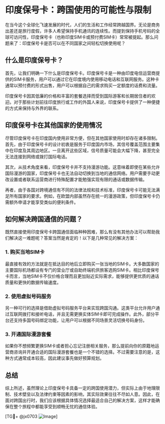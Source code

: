 # 印度保号卡：跨国使用的可能性与限制

在当今这个全球化飞速发展的时代，人们的生活和工作经常跨越国界。无论是商务出差还是旅行度假，许多人希望保持手机通讯的连续性。而提到保持手机号码的全球可访问性，印度保号卡（也称印度SIM卡或预付费SIM卡）常常被提起。那么问题来了：印度保号卡是否可以在不同国家之间轻松切换使用呢？

## 什么是印度保号卡？

首先，让我们明确一下什么是印度保号卡。印度保号卡是一种由印度电信运营商提供的SIM卡服务，用户可以通过它在印度境内使用移动电话和互联网服务。这种卡通常以预付费的形式出售，用户可以根据自己的需求购买一定额度的话费和流量。

印度保号卡因其低廉的价格和丰富的套餐选择而受到国际游客和长期居住者的欢迎。对于那些计划前往印度旅行或工作的外国人来说，印度保号卡提供了一种便捷的方式来保持与外界的联系。

## 印度保号卡在其他国家的使用情况

尽管印度保号卡在印度国内使用非常方便，但在其他国家使用时却存在诸多限制。首先，由于印度保号卡的设计初衷是服务于印度国内市场，其信号覆盖范围主要集中在印度及其周边地区。一旦离开这些区域，信号质量可能会大幅下降，甚至完全无法连接到网络或拨打国际电话。

其次，从技术角度来看，印度保号卡并不支持漫游功能。这意味着即使在某些允许国际漫游的国家，印度保号卡也无法自动切换到当地的通信网络。用户需要手动更改设置或者联系运营商进行特殊配置才能勉强实现有限的通话或数据传输。

再者，由于各国对跨境通信有不同的法律法规和技术标准，印度保号卡可能无法满足所有国家的要求。例如，在欧盟内部虽然存在统一的漫游政策，但印度保号卡仍需额外申请才能享受类似的便利条件。

## 如何解决跨国通信的问题？

既然直接使用印度保号卡跨国通信面临种种困难，那么有没有其他办法可以帮助我们解决这一难题呢？答案当然是肯定的！以下是几种常见的解决方案：

### 1. 购买当地SIM卡
最直接有效的方法就是在抵达目的地后立即购买一张当地的SIM卡。大多数国家的主要国际机场都设有专门的营业厅或自助终端机供旅客选购SIM卡。相比印度保号卡而言，当地SIM卡不仅价格合理而且更加贴近实际需求，能够提供更优质的通话质量和更快的数据传输速度。

### 2. 使用虚拟号码服务
另一种可行的选择是借助虚拟号码服务平台来实现跨国沟通。这类平台允许用户通过互联网拨打和接听电话，并且无需更换实体SIM卡即可完成操作。此外，部分平台还支持多国号码绑定功能，让用户可以根据不同场景灵活切换号码身份。

### 3. 开通国际漫游套餐
如果你不想频繁更换SIM卡或者担心忘记注册相关服务，那么提前向你的原籍地运营商咨询并开通合适的国际漫游套餐也是一个不错的选择。不过需要注意的是，这种方式通常成本较高，因此建议事先做好预算规划。

## 总结

综上所述，虽然理论上印度保号卡具备一定的跨国使用潜力，但实际上由于地理限制、技术壁垒以及法律约束等因素的影响，其实际效果往往不尽如人意。因此，在面对跨国出行时，我们应该根据具体情况选择最适合自己的解决方案，这样才能确保在整个旅程中都能享受到顺畅无忧的通信体验。

[TG💪+ @jx0703 ![Image](https://github.com/user-attachments/assets/dbca1d08-cadb-493c-b0ec-ad6f7a83f270)]